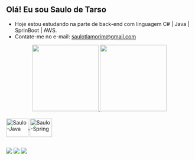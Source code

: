 ## Olá! Eu sou Saulo de Tarso

- Hoje estou estudando na parte de back-end com linguagem C# | Java | SprinBoot | AWS.
- Contate-me no e-mail: saulotlamorim@gmail.com

<div align="center">
  <a href="https://github.com/SauloTarso">
  <img height="180em" src="https://github-readme-stats.vercel.app/api?username=SauloTarso&show_icons=true&theme=dracula&include_all_commits=true&count_private=true"/>
  <img height="180em" src="https://github-readme-stats.vercel.app/api/top-langs/?username=SauloTarso&layout=compact&langs_count=7&theme=dracula"/>
</div>

<div style="display: inline_block"><br>
  <img align="center" alt="Saulo-Java" height="50" width="60" <img src="https://cdn.jsdelivr.net/gh/devicons/devicon/icons/java/java-original-wordmark.svg"/>
  <img align="center" alt="Saulo-Spring" height="50" width="60" <img src="https://cdn.jsdelivr.net/gh/devicons/devicon/icons/spring/spring-original-wordmark.svg"/>

  ##
  
  <div> 
  <a href="https://instagram.com/sauloamorim_" target="_blank"><img src="https://img.shields.io/badge/-Instagram-%23E4405F?style=for-the-badge&logo=instagram&logoColor=white" target="_blank"></a>
  <a href = "mailto:saulotlamorim@gmail.com"><img src="https://img.shields.io/badge/-Gmail-%23333?style=for-the-badge&logo=gmail&logoColor=white" target="_blank"></a>
  <a href="https://www.linkedin.com/in/saulo-de-tarso-lopes-de-amorim-590967108" target="_blank"><img src="https://img.shields.io/badge/-LinkedIn-%230077B5?style=for-the-badge&logo=linkedin&logoColor=white" target="_blank"></a> 
  </div>
